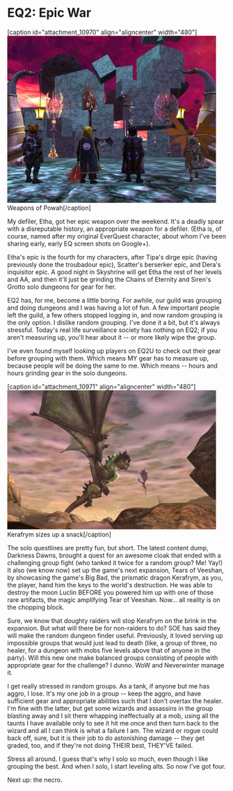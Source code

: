 # EQ2: Epic War

[caption id="attachment\_10970" align="aligncenter" width="480"][![Weapons of Powah](../uploads/2013/08/eq2epics-480x383.jpg)](../uploads/2013/08/eq2epics.jpg) Weapons of Powah[/caption]

My defiler, Etha, got her epic weapon over the weekend. It's a deadly spear with a disreputable history, an appropriate weapon for a defiler. (Etha is, of course, named after my original EverQuest character, about whom I've been sharing early, early EQ screen shots on Google+).

Etha's epic is the fourth for my characters, after Tipa's dirge epic (having previously done the troubadour epic), Scatter's berserker epic, and Dera's inquisitor epic. A good night in Skyshrine will get Etha the rest of her levels and AA, and then it'll just be grinding the Chains of Eternity and Siren's Grotto solo dungeons for gear for her.

EQ2 has, for me, become a little boring. For awhile, our guild was grouping and doing dungeons and I was having a lot of fun. A few important people left the guild, a few others stopped logging in, and now random grouping is the only option. I dislike random grouping. I've done it a bit, but it's always stressful. Today's real life surveillance society has nothing on EQ2; if you aren't measuring up, you'll hear about it -- or more likely wipe the group.

I've even found myself looking up players on EQ2U to check out their gear before grouping with them. Which means MY gear has to measure up, because people will be doing the same to me. Which means -- hours and hours grinding gear in the solo dungeons.

[caption id="attachment\_10971" align="aligncenter" width="480"][![Kerafrym sizes up a snack](../uploads/2013/08/EverQuest2-2013-07-24-22-19-33-02-480x319.jpg)](../uploads/2013/08/EverQuest2-2013-07-24-22-19-33-02.jpg) Kerafrym sizes up a snack[/caption]

The solo questlines are pretty fun, but short. The latest content dump, Darkness Dawns, brought a quest for an awesome cloak that ended with a challenging group fight (who tanked it twice for a random group? Me! Yay!) It also (we know now) set up the game's next expansion, Tears of Veeshan, by showcasing the game's Big Bad, the prismatic dragon Kerafrym, as you, the player, hand him the keys to the world's destruction. He was able to destroy the moon Luclin BEFORE you powered him up with one of those rare artifacts, the magic amplifying Tear of Veeshan. Now... all reality is on the chopping block.

Sure, we know that doughty raiders will stop Kerafrym on the brink in the expansion. But what will there be for non-raiders to do? SOE has said they will make the random dungeon finder useful. Previously, it loved serving up impossible groups that would just lead to death (like, a group of three, no healer, for a dungeon with mobs five levels above that of anyone in the party). Will this new one make balanced groups consisting of people with appropriate gear for the challenge? I dunno. WoW and Neverwinter manage it.

I get really stressed in random groups. As a tank, if anyone but me has aggro, I lose. It's my one job in a group -- keep the aggro, and have sufficient gear and appropriate abilities such that I don't overtax the healer. I'm fine with the latter, but get some wizards and assassins in the group blasting away and I sit there whapping ineffectually at a mob, using all the taunts I have available only to see it hit me once and then turn back to the wizard and all I can think is what a failure I am. The wizard or rogue could back off, sure, but it is their job to do astonishing damage -- they get graded, too, and if they're not doing THEIR best, THEY'VE failed.

Stress all around. I guess that's why I solo so much, even though I like grouping the best. And when I solo, I start leveling alts. So now I've got four.

Next up: the necro.

